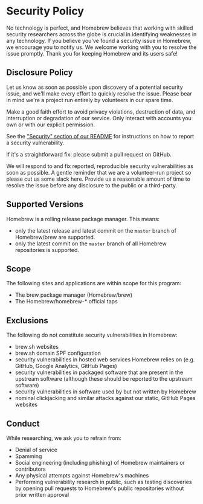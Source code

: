 # Security Policy

No technology is perfect, and Homebrew believes that working with skilled security researchers across the globe is crucial in identifying weaknesses in any technology. If you believe you've found a security issue in Homebrew, we encourage you to notify us. We welcome working with you to resolve the issue promptly. Thank you for keeping Homebrew and its users safe!

## Disclosure Policy

Let us know as soon as possible upon discovery of a potential security issue, and we'll make every effort to quickly resolve the issue. Please bear in mind we're a project run entirely by volunteers in our spare time.

Make a good faith effort to avoid privacy violations, destruction of data, and interruption or degradation of our service. Only interact with accounts you own or with our explicit permission.

See the ["Security" section of our README](https://github.com/Homebrew/brew/blob/master/README.md#security) for instructions on how to report a security vulnerability.

If it's a straightforward fix: please submit a pull request on GitHub.

We will respond to and fix reported, reproducible security vulnerabilities as soon as possible. A gentle reminder that we are a volunteer-run project so please cut us some slack here. Provide us a reasonable amount of time to resolve the issue before any disclosure to the public or a third-party.

## Supported Versions

Homebrew is a rolling release package manager. This means:

- only the latest release and latest commit on the `master` branch of Homebrew/brew are supported.
- only the latest commit on the `master` branch of all Homebrew repositories is supported.

## Scope

The following sites and applications are within scope for this program:

- The brew package manager (Homebrew/brew)
- The Homebrew/homebrew-* official taps

## Exclusions

The following do not constitute security vulnerabilities in Homebrew:

- brew.sh websites
- brew.sh domain SPF configuration
- security vulnerabilities in hosted web services Homebrew relies on (e.g. GitHub, Google Analytics, GitHub Pages)
- security vulnerabilities in packaged software that are present in the upstream software (although these should be reported to the upstream software)
- security vulnerabilities in software used by but not written by Homebrew
- nominal clickjacking and similar attacks against our static, GitHub Pages websites

## Conduct

While researching, we ask you to refrain from:

- Denial of service
- Spamming
- Social engineering (including phishing) of Homebrew maintainers or contributors
- Any physical attempts against Homebrew's machines
- Performing vulnerability research in public, such as testing discoveries by opening pull requests to Homebrew's public repositories without prior written approval
